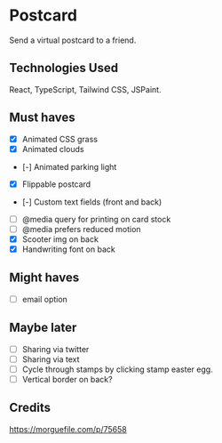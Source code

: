 # Postcard
Send a virtual postcard to a friend. 

## Technologies Used
React, TypeScript, Tailwind CSS, JSPaint.

## Must haves
- [x] Animated CSS grass  
- [x] Animated clouds  
- [-] Animated parking light  
- [x] Flippable postcard  
- [-] Custom text fields (front and back)  
- [ ] @media query for printing on card stock  
- [ ] @media prefers reduced motion
- [x] Scooter img on back
- [x] Handwriting font on back

## Might haves
- [ ] email option  

## Maybe later 
- [ ] Sharing via twitter  
- [ ] Sharing via text  
- [ ] Cycle through stamps by clicking stamp easter egg.
- [ ] Vertical border on back?

## Credits
https://morguefile.com/p/75658
